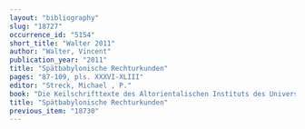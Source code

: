 ```yaml
---
layout: "bibliography"
slug: "18727"
occurrence_id: "5154"
short_title: "Walter 2011"
author: "Walter, Vincent"
publication_year: "2011"
title: "Spätbabylonische Rechturkunden"
pages: "87-109, pls. XXXVI-XLIII"
editor: "Streck, Michael , P."
book: "Die Keilschrifttexte des Altorientalischen Instituts des Universität Leipzig, Leipziger Altorientalische Studien 1 (Wiesbaden)"
title: "Spätbabylonische Rechturkunden"
previous_item: "18730"
---
```

